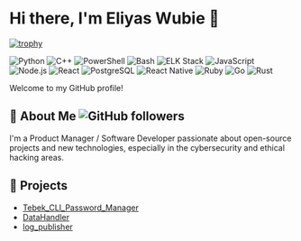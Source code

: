 # Hi there, I'm Eliyas Wubie 👋

[![trophy](https://github-profile-trophy.vercel.app/?username=Eliyas-Wubie)](https://github.com/ryo-ma/github-profile-trophy)

![Python](https://img.shields.io/badge/Python-3776AB?logo=python&logoColor=white) ![C++](https://img.shields.io/badge/C%2B%2B-00599C?logo=c%2B%2B&logoColor=white) ![PowerShell](https://img.shields.io/badge/PowerShell-5391FE?logo=powershell&logoColor=white)  ![Bash](https://img.shields.io/badge/Bash-4EAA25?logo=gnu-bash&logoColor=white)  ![ELK Stack](https://img.shields.io/badge/ELK%20Stack-005571?logo=elasticsearch&logoColor=white) ![JavaScript](https://img.shields.io/badge/JavaScript-F7DF1E?logo=javascript&logoColor=black) ![Node.js](https://img.shields.io/badge/Node.js-339933?logo=node.js&logoColor=white) ![React](https://img.shields.io/badge/React-61DAFB?logo=react&logoColor=black) ![PostgreSQL](https://img.shields.io/badge/PostgreSQL-4169E1?logo=postgresql&logoColor=white) ![React Native](https://img.shields.io/badge/React%20Native-61DAFB?logo=react&logoColor=black) ![Ruby](https://img.shields.io/badge/Ruby-CC342D?logo=ruby&logoColor=white) ![Go](https://img.shields.io/badge/Go-00ADD8?logo=go&logoColor=white) ![Rust](https://img.shields.io/badge/Rust-000000?logo=rust&logoColor=white) 

Welcome to my GitHub profile! 

## 🚀 About Me ![GitHub followers](https://img.shields.io/github/followers/Eliyas-Wubie?style=social)
I'm a Product Manager / Software Developer passionate about open-source projects and new technologies, especially in the cybersecurity and ethical hacking areas.

## 🌟 Projects
- [Tebek_CLI_Password_Manager](https://github.com/Eliyas-Wubie/Tebek_CLI_Password_Manager)
- [DataHandler](https://github.com/Eliyas-Wubie/DataHandler)
- [log_publisher](https://github.com/Eliyas-Wubie/log_publisher)


